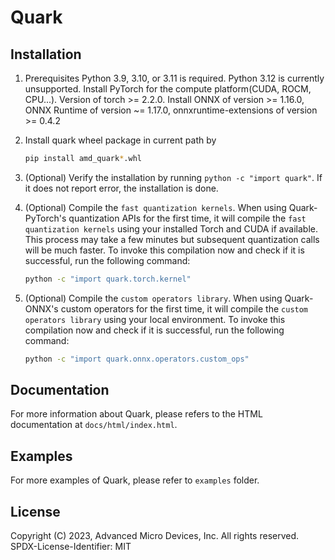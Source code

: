 # Quark

## Installation

1. Prerequisites
    Python 3.9, 3.10, or 3.11 is required. Python 3.12 is currently unsupported.
    Install PyTorch for the compute platform(CUDA, ROCM, CPU...). Version of torch >= 2.2.0.
    Install ONNX of version >= 1.16.0, ONNX Runtime of version ~= 1.17.0, onnxruntime-extensions of version >= 0.4.2

2. Install quark wheel package in current path by

    ```bash
    pip install amd_quark*.whl
    ```

3. (Optional) Verify the installation by running `python -c "import quark"`. If it does not report error, the installation is done.

4. (Optional) Compile the `fast quantization kernels`. When using Quark-PyTorch's quantization APIs for the first time, it will compile the `fast quantization kernels` using your installed Torch and CUDA if available. This process may take a few minutes but subsequent quantization calls will be much faster. To invoke this compilation now and check if it is successful, run the following command:

    ```bash
    python -c "import quark.torch.kernel"
    ```

5. (Optional) Compile the `custom operators library`. When using Quark-ONNX's custom operators for the first time, it will compile the `custom operators library` using your local environment. To invoke this compilation now and check if it is successful, run the following command:

    ```bash
    python -c "import quark.onnx.operators.custom_ops"
    ```

## Documentation

For more information about Quark, please refers to the HTML documentation at `docs/html/index.html`.

## Examples

For more examples of Quark, please refer to ``examples`` folder.

## License

Copyright (C) 2023, Advanced Micro Devices, Inc. All rights reserved. SPDX-License-Identifier: MIT
